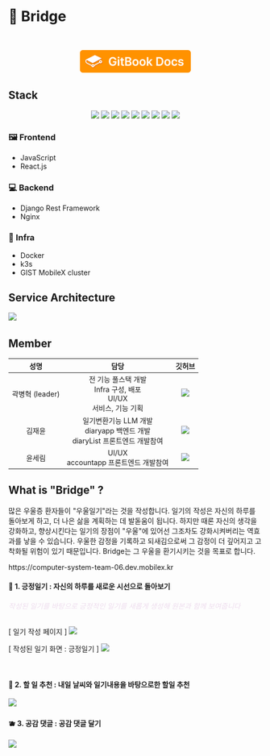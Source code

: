 <h1>🌱 Bridge</h1>
<br>
<p align="center">
	<a href="https://bridge-5.gitbook.io/bridge/">
		<img src="/assets/gitbook.png" width="220" height="45"/>
	</a>
</p>
<h2>Stack</h2>
<div align="center">
  <img src="https://img.shields.io/badge/Javascript-orange?style=flat-square&logo=Javascript&logoColor=white"/></a>
  <img src="https://img.shields.io/badge/React-18.2.66-13BEF9?style=flat-square&logo=React&logoColor=white"/></a>
  <img src="https://img.shields.io/badge/Django-4.2.13-Green?style=flat-square&logo=Django&logoColor=white"/></a>
  <img src="https://img.shields.io/badge/Django Rest Framework-3.15.1-yellow?style=flat-square&logo=Django&logoColor=white"/></a>
  <img src="https://img.shields.io/badge/Vite-purple?style=flat-square&logo=Vite&logoColor=white"/></a>
  <img src="https://img.shields.io/badge/npm-purple?style=flat-square&logo=npm&logoColor=white"/></a>
  <img src="https://img.shields.io/badge/Kubernetes-326ce5?style=flat-square&logo=Kubernetes&logoColor=white"/></a>
  <img src="https://img.shields.io/badge/NGINX-009639?style=flat-square&logo=NGINX&logoColor=white"/></a>
  <img src="https://img.shields.io/badge/Docker-2496ED?style=flat-square&logo=Docker&logoColor=white"/></a>
</div>

### 🖼 Frontend

- JavaScript
- React.js

### 💻 Backend

 - Django Rest Framework
 - Nginx

### 📡 Infra

 - Docker
 - k3s
 - GIST MobileX cluster
<div>
</div>
<h2>Service Architecture</h2>
<img src="https://github.com/Aiden-Kwak/Bridge/assets/67510613/cd92fa72-5460-470f-ae5c-09db5a879f7c">


<h2>Member</h2>
<table style="width:100%">
  <thead>
    <tr>
      <th style="text-align:center;">성명</th>
      <th style="text-align:center;">담당</th>
      <th style="text-align:center;">깃허브</th>
    </tr>
  </thead>
  <tbody>
    <tr>
      <td style="text-align:center;">곽병혁 (leader)</td>
      <td style="text-align:center;">전 기능 풀스택 개발<br/>Infra 구성, 배포<br/>UI/UX<br/>서비스, 기능 기획</td>
      <td style="text-align:center;"><a href="https://github.com/Aiden-Kwak"><img src="http://img.shields.io/badge/Aiden--Kwak-655ced?style=social&logo=github"/></a></td>
    </tr>
    <tr>
      <td style="text-align:center;">김재윤</td>
      <td style="text-align:center;">
        일기변환기능 LLM 개발<br/>
        diaryapp 백엔드 개발<br/>
        diaryList 프론트엔드 개발참여
      </td>
      <td style="text-align:center;"><a href="https://github.com/1MTW"><img src="http://img.shields.io/badge/1MTW-655ced?style=social&logo=github"/></a></td>
    </tr>
    <tr>
      <td style="text-align:center;">윤세림</td>
      <td style="text-align:center;">
        UI/UX<br/>
        accountapp 프론트엔드 개발참여
      </td>
      <td style="text-align:center;"><a href="https://github.com/
20215139YunSerim"><img src="http://img.shields.io/badge/20215139YunSerim-655ced?style=social&logo=github"/></a></td>
    </tr>
  </tbody>
</table>

<h2>What is "Bridge" ?</h2>
<p>많은 우울증 환자들이 "우울일기"라는 것을 작성합니다. 일기의 작성은 자신의 하루를 돌아보게 하고, 더 나은 삶을 계획하는 데 발돋움이 됩니다. 하지만 때론 자신의 생각을 강화하고, 향상시킨다는 일기의 장점이 "우울"에 있어선 그조차도 강화시켜버리는 역효과를 낳을 수 있습니다. 우울한 감정을 기록하고 되새김으로써 그 감정이 더 깊어지고 고착화될 위험이 있기 때문입니다. Bridge는 그 우울을 환기시키는 것을 목표로 합니다.</p>
<a src="https://computer-system-team-06.dev.mobilex.kr">https://computer-system-team-06.dev.mobilex.kr</a>
<br>
<h4>🍎 1. 긍정일기 : 자신의 하루를 새로운 시선으로 돌아보기</h4>
<p style="color: #ede; font-style: italic;">작성된 일기를 바탕으로 긍정적인 일기를 새롭게 생성해 원본과 함께 보여줍니다</p>
<br>
[ 일기 작성 페이지 ]
<img src="https://github.com/Aiden-Kwak/Bridge/assets/67510613/36d6bffc-60bf-4e9a-acd6-bf40bc6095df">

[ 작성된 일기 화면 : 긍정일기 ]
<img src="https://github.com/Aiden-Kwak/Bridge/assets/67510613/ae1a4e00-73ba-4c06-a21b-4907d1c9c0d0">

<br>
<h4>🍋 2. 할 일 추천 : 내일 날씨와 일기내용을 바탕으로한 할일 추천</h4>
<img src="https://github.com/Aiden-Kwak/Bridge/assets/67510613/ab860758-df0c-4f19-9b21-c5f314339a19">
<br>
<h4>🫐 3. 공감 댓글 : 공감 댓글 달기</h4>
<img src="https://github.com/Aiden-Kwak/Bridge/assets/67510613/375a1f04-fa83-461c-bf9c-10f555f677ae">








